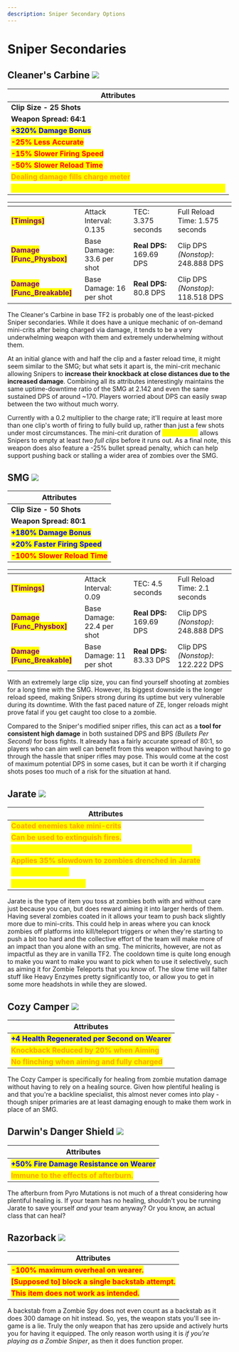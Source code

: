 ```yaml
---
description: Sniper Secondary Options
---
```


# Sniper Secondaries

## Cleaner's Carbine   ![](<../../../.gitbook/assets/100px-Item\_icon\_Cleaner's\_Carbine (1).png>)

| Attributes                                                                                         |
| -------------------------------------------------------------------------------------------------- |
| **Clip Size - 25 Shots**                                                                           |
| **Weapon Spread: 64:1**                                                                            |
| <mark style="color:blue;">**+320% Damage Bonus**</mark>                                            |
| <mark style="color:red;">**-25% Less Accurate**</mark>                                             |
| <mark style="color:red;">**-15% Slower Firing Speed**</mark>                                       |
| <mark style="color:red;">**-50% Slower Reload Time**</mark>                                        |
| <mark style="color:orange;">**Dealing damage fills charge meter**</mark>                           |
| <mark style="color:yellow;">**Secondary fire when charged grants mini-crits for 9 seconds**</mark> |

<table data-view="cards"><thead><tr><th></th><th></th><th></th><th></th></tr></thead><tbody><tr><td><mark style="color:purple;"><strong>[Timings]</strong></mark></td><td>Attack Interval: 0.135</td><td>TEC: 3.375 seconds</td><td>Full Reload Time: 1.575 seconds</td></tr><tr><td><mark style="color:purple;"><strong>Damage [Func_Physbox]</strong></mark></td><td>Base Damage: 33.6 per shot</td><td><strong>Real DPS:</strong> 169.69 DPS</td><td>Clip DPS <em>(Nonstop)</em>: 248.888 DPS</td></tr><tr><td><mark style="color:purple;"><strong>Damage [Func_Breakable]</strong></mark></td><td>Base Damage: 16 per shot</td><td><strong>Real DPS:</strong> 80.8 DPS</td><td>Clip DPS <em>(Nonstop)</em>: 118.518 DPS</td></tr></tbody></table>

The Cleaner's Carbine in base TF2 is probably one of the least-picked Sniper secondaries. While it does have a unique mechanic of on-demand mini-crits after being charged via damage, it tends to be a very underwhelming weapon with them and extremely underwhelming without them.&#x20;

At an initial glance with and half the clip and a faster reload time, it might seem similar to the SMG; but what sets it apart is, the mini-crit mechanic allowing Snipers to **increase their knockback at close distances due to the increased damage**. Combining all its attributes interestingly maintains the same uptime-downtime ratio of the SMG at 2.142 and even the same sustained DPS of around \~170. Players worried about DPS can easily swap between the two without much worry.

Currently with a 0.2 multiplier to the charge rate; it'll require at least more than one clip's worth of firing to fully build up, rather than just a few shots under most circumstances. The mini-crit duration of <mark style="color:yellow;">**\~9 seconds**</mark> allows Snipers to empty at least _two full clips_ before it runs out. As a final note, this weapon does also feature a -25% bullet spread penalty, which can help support pushing back or stalling a wider area of zombies over the SMG.

## SMG   ![](<../../../.gitbook/assets/100px-Item\_icon\_SMG (1).png>)

| Attributes                                                      |
| --------------------------------------------------------------- |
| **Clip Size - 50 Shots**                                        |
| **Weapon Spread: 80:1**                                         |
| <mark style="color:blue;">**+180% Damage Bonus**</mark>         |
|  <mark style="color:blue;">**+20% Faster Firing Speed**</mark>  |
| <mark style="color:red;">**-100% Slower Reload Time**</mark>    |

<table data-view="cards"><thead><tr><th></th><th></th><th></th><th></th></tr></thead><tbody><tr><td><mark style="color:purple;"><strong>[Timings]</strong></mark></td><td>Attack Interval: 0.09</td><td>TEC: 4.5 seconds</td><td>Full Reload Time: 2.1 seconds</td></tr><tr><td><mark style="color:purple;"><strong>Damage [Func_Physbox]</strong></mark></td><td>Base Damage: 22.4 per shot</td><td><strong>Real DPS:</strong> 169.69 DPS</td><td>Clip DPS <em>(Nonstop)</em>: 248.888 DPS</td></tr><tr><td><mark style="color:purple;"><strong>Damage [Func_Breakable]</strong></mark></td><td>Base Damage: 11 per shot</td><td><strong>Real DPS:</strong> 83.33 DPS</td><td>Clip DPS <em>(Nonstop)</em>: 122.222 DPS</td></tr></tbody></table>

With an extremely large clip size, you can find yourself shooting at zombies for a long time with the SMG. However, its biggest downside is the longer reload speed, making Snipers strong during its uptime but very vulnerable during its downtime. With the fast paced nature of ZE, longer reloads might prove fatal if you get caught too close to a zombie.

Compared to the Sniper's modified sniper rifles, this can act as a **tool for consistent high damage** in both sustained DPS and BPS _(Bullets Per Second)_ for boss fights. It already has a fairly accurate spread of 80:1, so players who can aim well can benefit from this weapon without having to go through the hassle that sniper rifles may pose. This would come at the cost of maximum potential DPS in some cases, but it can be worth it if charging shots poses too much of a risk for the situation at hand.

## Jarate   ![](../../../.gitbook/assets/100px-Item\_icon\_Jarate.png)

| Attributes                                                                                |
| ----------------------------------------------------------------------------------------- |
| <mark style="color:orange;">**Coated enemies take mini-crits**</mark>                     |
| <mark style="color:orange;">**Can be used to extinguish fires.**</mark>                   |
| <mark style="color:yellow;">Extinguishing teammates reduces cooldown by -20%</mark>       |
| <mark style="color:orange;">**Applies 35% slowdown to zombies drenched in Jarate**</mark> |
| <mark style="color:yellow;">**Cooldown is 60s**</mark>                                    |
| <mark style="color:yellow;">**Effect duration is 10s**</mark>                             |

Jarate is the type of item you toss at zombies both with and without care just because you can, but does reward aiming it into larger herds of them. Having several zombies coated in it allows your team to push back slightly more due to mini-crits. This could help in areas where you can knock zombies off platforms into kill/teleport triggers or when they're starting to push a bit too hard and the collective effort of the team will make more of an impact than you alone with an smg. The minicrits, however, are not as impactful as they are in vanilla TF2. The cooldown time is quite long enough to make you want to make you want to pick when to use it selectively, such as aiming it for Zombie Teleports that you know of. The slow time will falter stuff like Heavy Enzymes pretty significantly too, or allow you to get in some more headshots in while they are slowed.

## Cozy Camper   ![](../../../.gitbook/assets/100px-Item\_icon\_Cozy\_Camper.png)

| Attributes                                                                        |
| --------------------------------------------------------------------------------- |
| <mark style="color:blue;">**+4 Health Regenerated per Second on Wearer**</mark>   |
| <mark style="color:orange;">**Knockback Reduced by 20% when Aiming**</mark>       |
| <mark style="color:orange;">**No flinching when aiming and fully charged**</mark> |

The Cozy Camper is specifically for healing from zombie mutation damage without having to rely on a healing source. Given how plentiful healing is and that you're a backline specialist, this almost never comes into play - though sniper primaries are at least damaging enough to make them work in place of an SMG.

## Darwin's Danger Shield   ![](../../../.gitbook/assets/100px-Item\_icon\_Darwin's\_Danger\_Shield.png)

| Attributes                                                                 |
| -------------------------------------------------------------------------- |
| <mark style="color:blue;">**+50% Fire Damage Resistance on Wearer**</mark> |
| <mark style="color:orange;">**Immune to the effects of afterburn.**</mark> |

The afterburn from Pyro Mutations is not much of a threat considering how plentiful healing is. If your team has no healing, shouldn't you be running Jarate to save yourself _and_ your team anyway? Or you know, an actual class that can heal?

## Razorback   ![](<../../../.gitbook/assets/100px-Item\_icon\_Razorback (1).png>)

| Attributes                                                                          |
| ----------------------------------------------------------------------------------- |
| <mark style="color:red;">**-100% maximum overheal on wearer.**</mark>               |
| <mark style="color:red;">**\[Supposed to] block a single backstab attempt.**</mark> |
| <mark style="color:red;">**This item does not work as intended.**</mark>            |

A backstab from a Zombie Spy does not even count as a backstab as it does 300 damage on hit instead. So, yes, the weapon stats you'll see in-game is a lie. Truly the only weapon that has zero upside and actively hurts you for having it equipped. The only reason worth using it is _if you're playing as a Zombie Sniper_, as then it does function proper.

